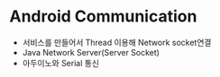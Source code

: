 # Android Communication

* 서비스를 만들어서 Thread 이용해 Network socket연결
* Java Network Server(Server Socket)
* 아두이노와 Serial 통신